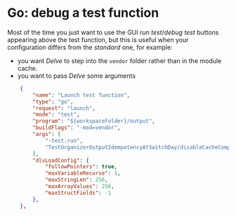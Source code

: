 # Go: debug a test function

Most of the time you just want to use the GUI _run test_/_debug test_ buttons
appearing above the test function, but this is useful when your configuration
differs from the _standard_ one, for example:
 - you want *Delve* to step into the `vendor` folder rather than in the module
   cache.
 - you want to pass *Delve* some arguments

```json
    {
        "name": "Launch test function",
        "type": "go",
        "request": "launch",
        "mode": "test",
        "program": "${workspaceFolder}/output",
        "buildFlags": "-mod=vendor",
        "args": [
            "-test.run",
            "TestOrganizerOutputIdempotencyAtSwitchDay/disableCacheCompression=true"
        ],
        "dlvLoadConfig": {
            "followPointers": true,
            "maxVariableRecurse": 1,
            "maxStringLen": 256,
            "maxArrayValues": 256,
            "maxStructFields": -1
        },
    },
``` 
